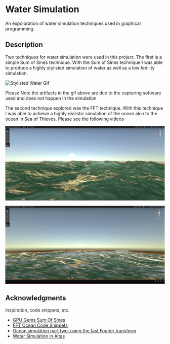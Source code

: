 # Water Simulation

An expoloration of water simulation techniques used in graphical programming

## Description

Two techniques for water simulation were used in this project. The first is a simple Sum of Sines technique. With the Sum of Sines technique I was able to produce a highly stylisted simulation of water as well as a low fedility simulation. 

![Stylisted Water Gif](https://github.com/chuhaow/ProjectGifs/blob/main/WaterSim/StyleWater.gif)

Please Note the artifacts in the gif above are due to the capturing software used and does not happen in the simulation

The second technique explored was the FFT technique. With this technique I was able to achieve a highly realistic simulation of the ocean akin to the ocean in Sea of Thieves. Please see the following videos 

[![No Foam Water](https://github.com/chuhaow/ProjectGifs/blob/main/WaterSim/waterNoFoam.png)](https://www.youtube.com/watch?v=XI_Q-eunL0o)

[![Foam Water](https://github.com/chuhaow/ProjectGifs/blob/main/WaterSim/waterWithFoam.png)](https://www.youtube.com/watch?v=za5s0TajG6Q)


## Acknowledgments

Inspiration, code snippets, etc.
* [GPU Gems Sum Of Sines](https://developer.nvidia.cn/gpugems/gpugems/part-i-natural-effects/chapter-1-effective-water-simulation-physical-models)
* [FFT Ocean Code Snippets](https://github.com/gasgiant/FFT-Ocean)
* [Ocean simulation part two: using the fast Fourier transform](https://www.keithlantz.net/2011/11/ocean-simulation-part-two-using-the-fast-fourier-transform/)
* [Water Simulation in Altas](https://gpuopen.com/gdc-presentations/2019/gdc-2019-agtd6-interactive-water-simulation-in-atlas.pdf)
